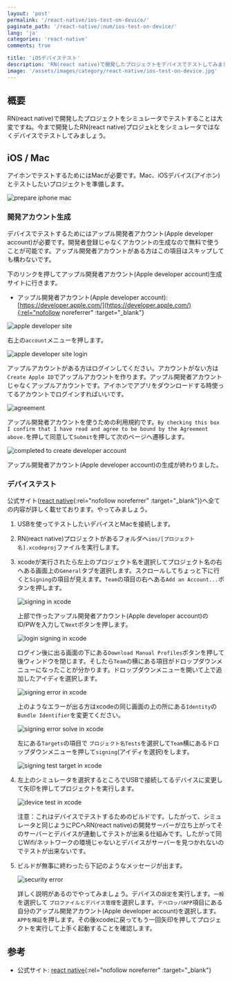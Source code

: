 ```yaml
---
layout: 'post'
permalink: '/react-native/ios-test-on-device/'
paginate_path: '/react-native/:num/ios-test-on-device/'
lang: 'ja'
categories: 'react-native'
comments: true

title: 'iOSデバイステスト'
description: 'RN(react native)で開発したプロジェクトをデバイスでテストしてみましょう。'
image: '/assets/images/category/react-native/ios-test-on-device.jpg'
---
```



## 概要
RN(react native)で開発したプロジェクトをシミュレータでテストすることは大変ですね。今まで開発したRN(react native)プロジェkとをシミュレータではなくデバイスでテストしてみましょう。

## iOS / Mac
アイホンでテストするためにはMacが必要です。Mac、iOSデバイス(アイホン)とテストしたいプロジェクトを準備します。

![prepare iphone mac](/assets/images/category/react-native/ios-test-on-device/mac-iphone.jpg)

### 開発アカウント生成
デバイスでテストするためにはアップル開発者アカウント(Apple developer account)が必要です。開発者登録じゃなくアカウントの生成なので無料で使うことが可能です。アップル開発者アカウントがある方はこの項目はスキップしても構わないです。

下のリンクを押してアップル開発者アカウント(Apple developer account)生成サイトに行きます。

- アップル開発者アカウント(Apple developer account): [https://developer.apple.com/](https://developer.apple.com/){:rel="nofollow noreferrer" :target="_blank"}

![apple developer site](/assets/images/category/react-native/ios-test-on-device/apple-developer-site.png)

右上の```account```メニューを押します。

![apple developer site login](/assets/images/category/react-native/ios-test-on-device/apple-developer-site-login.png)

アップルアカウントがある方はログインしてください。アカウントがない方は```Create Apple ID```でアップルアカウントを作ります。アップル開発者アカウントじゃなくアップルアカウントです。アイホンでアプリをダウンロードする時使ってるアカウントでログインすればいいです。

![agreement](/assets/images/category/react-native/ios-test-on-device/agreement.png)

アップル開発者アカウントを使うための利用規約です。```By checking this box I confirm that I have read and agree to be bound by the Agreement above.```を押して同意して```Submit```を押して次のページへ遷移します。

![completed to create developer account](/assets/images/category/react-native/ios-test-on-device/completed-create-account.png)

アップル開発者アカウント(Apple developer account)の生成が終わりました。

### デバイステスト
公式サイト([react native](https://facebook.github.io/react-native/docs/running-on-device){:rel="nofollow noreferrer" :target="_blank"})へ全ての内容が詳しく載せております。やってみましょう。

1. USBを使ってテストしたいデバイスとMacを接続します。
1. RN(react native)プロジェクトがあるフォルダへ```ios/[プロジェクト名].xcodeproj```ファイルを実行します。
1. xcodeが実行されたら左上のプロジェクト名を選択してプロジェクト名の右へある画面上の```General```タブを選択します。スクロールしてちょっと下に行くと```Signing```の項目が見えます。```Team```の項目の右へある```Add an Account...```ボタンを押します。

    ![signing in xcode](/assets/images/category/react-native/ios-test-on-device/signing.png)

    上部で作ったアップル開発者アカウント(Apple developer account)のID/PWを入力して```Next```ボタンを押します。

    ![login signing in xcode](/assets/images/category/react-native/ios-test-on-device/signing-login.png)

    ログイン後に出る画面の下にある```Download Manual Profiles```ボタンを押して後ウィンドウを閉じます。そしたら```Team```の横にある項目がドロップダウンメニューになったことが分かります。ドロップダウンメニューを開いて上で追加したアイディを選択します。

    ![signing error in xcode](/assets/images/category/react-native/ios-test-on-device/signing-error.png)

    上のようなエラーが出る方はxcodeの同じ画面の上の所にある```Identity```の```Bundle Identifier```を変更てください。

    ![signing error solve in xcode](/assets/images/category/react-native/ios-test-on-device/signing-error-solve.png)

    左にある```Targets```の項目で ```プロジェクト名Tests```を選択して```Team```横にあるドロップダウンメニューを押して```signing```(アイディを選択)をします。

    ![signing test target in xcode](/assets/images/category/react-native/ios-test-on-device/signing-target-test.png)
1. 左上のシミュレータを選択するところでUSBで接続してるデバイスに変更して矢印を押してプロジェクトを実行します。

    ![device test in xcode](/assets/images/category/react-native/ios-test-on-device/device-test.png)

    注意：これはデバイスでテストするためのビルドです。したがって、シミュレータと同じようにPCへRN(react native)の開発サーバーが立ち上がってそのサーバーとデバイスが連動してテストが出来る仕組みです。したがって同じWifi/ネットワークの環境じゃないとデバイスがサーバーを見つかれないのでテストが出来ないです。

1. ビルドが無事に終わったら下記のようなメッセージが出ます。

    ![security error](/assets/images/category/react-native/ios-test-on-device/security-error.png)

    詳しく説明があるのでやってみましょう。デバイスの```設定```を実行します。```一般```を選択して ```プロファイルとデバイス管理```を選択します。```デベロッパAPP```項目にある自分のアップル開発アカウント(Apple developer account)を選択します。 ```APPを検証```を押します。その後xcodeに戻ってもう一回矢印を押してプロジェクトを実行して上手く起動することを確認します。


## 参考
- 公式サイト: [react native](https://facebook.github.io/react-native/docs/running-on-device){:rel="nofollow noreferrer" :target="_blank"}
